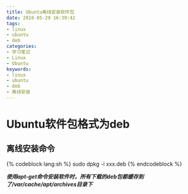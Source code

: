 ```yaml
---
title: Ubuntu离线安装软件包
date: 2018-05-29 16:39:42
tags:
- linux
- ubuntu
- deb
categories:
- 学习笔记
- Linux
- Ubuntu
keywords:
- linux
- ubuntu
- deb
- 离线安装
---
```


# Ubuntu软件包格式为deb

## 离线安装命令

{% codeblock lang:sh %}
sudo dpkg -i xxx.deb
{% endcodeblock %}

***使用apt-get命令安装软件时，所有下载的deb包都缓存到了/var/cache/apt/archives目录下***
